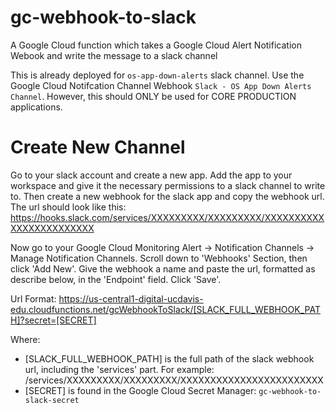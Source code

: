 # gc-webhook-to-slack
A Google Cloud function which takes a Google Cloud Alert Notification Webook and write the message to a slack channel

This is already deployed for `os-app-down-alerts` slack channel.  Use the Google Cloud Notifcation Channel Webhook `Slack - OS App Down Alerts Channel`.  However, this should ONLY be used for CORE PRODUCTION applications.

# Create New Channel

Go to your slack account and create a new app. Add the app to your workspace and give it the necessary permissions to a slack channel to write to.  Then create a new webhook for the slack app and copy the webhook url.  The url should look like this: https://hooks.slack.com/services/XXXXXXXXX/XXXXXXXXX/XXXXXXXXXXXXXXXXXXXXXXXX

Now go to your Google Cloud Monitoring Alert -> Notification Channels -> Manage Notification Channels.  Scroll down to 'Webhooks' Section, then click 'Add New'.  Give the webhook a name and paste the url, formatted as describe below, in the 'Endpoint' field.  Click 'Save'.  

Url Format: https://us-central1-digital-ucdavis-edu.cloudfunctions.net/gcWebhookToSlack/[SLACK_FULL_WEBHOOK_PATH]?secret=[SECRET]

Where:
- [SLACK_FULL_WEBHOOK_PATH] is the full path of the slack webhook url, including the 'services' part.  For example: /services/XXXXXXXXX/XXXXXXXXX/XXXXXXXXXXXXXXXXXXXXXXXX
- [SECRET] is found in the Google Cloud Secret Manager: `gc-webhook-to-slack-secret`
